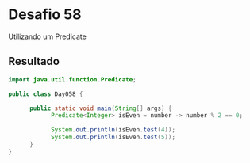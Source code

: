 # Desafio 58

Utilizando um Predicate

## Resultado

```java
import java.util.function.Predicate;

public class Day058 {

      public static void main(String[] args) {
            Predicate<Integer> isEven = number -> number % 2 == 0;

            System.out.println(isEven.test(4));
            System.out.println(isEven.test(5));
      }
}
```